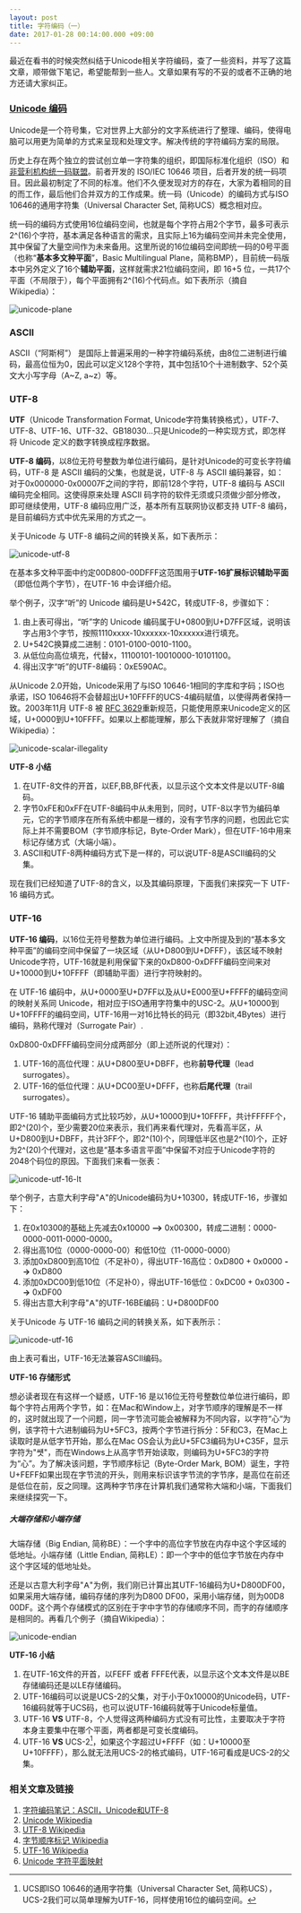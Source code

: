 ```yaml
---
layout: post
title: 字符编码（一）
date: 2017-01-28 00:14:00.000 +09:00
---
```


最近在看书的时候突然纠结于Unicode相关字符编码，查了一些资料，并写了这篇文章，顺带做下笔记，希望能帮到一些人。文章如果有写的不妥的或者不正确的地方还请大家纠正。

### [Unicode 编码](https://zh.wikipedia.org/zh-cn/Unicode#Unicode.E7.9A.84.E7.BC.96.E7.A0.81.E5.92.8C.E5.AE.9E.E7.8E.B0)

Unicode是一个符号集，它对世界上大部分的文字系统进行了整理、编码，使得电脑可以用更为简单的方式来呈现和处理文字。解决传统的字符编码方案的局限。

历史上存在两个独立的尝试创立单一字符集的组织，即国际标准化组织（ISO）和[非营利机构统一码联盟](http://www.unicode.org/)。前者开发的 ISO/IEC 10646 项目，后者开发的统一码项目。因此最初制定了不同的标准。他们不久便发现对方的存在，大家为着相同的目的而工作，最后他们合并双方的工作成果。统一码（Unicode）的编码方式与ISO 10646的通用字符集（Universal Character Set, 简称UCS）概念相对应。

统一码的编码方式使用16位编码空间，也就是每个字符占用2个字节，最多可表示2^(16)个字符，基本满足各种语言的需求，且实际上16为编码空间并未完全使用，其中保留了大量空间作为未来备用。这里所说的16位编码空间即统一码的0号平面（也称“**基本多文种平面**”，Basic Multilingual Plane，简称BMP），目前统一码版本中另外定义了16个**辅助平面**，这样就需求21位编码空间，即 16+5 位，一共17个平面（不局限于），每个平面拥有2^(16)个代码点。如下表所示（摘自Wikipedia）：

![unicode-plane](/assets/images/2017/unicode-plane.png)

### ASCII

ASCII（“阿斯柯”） 是国际上普遍采用的一种字符编码系统，由8位二进制进行编码，最高位恒为0，因此可以定义128个字符，其中包括10个十进制数字、52个英文大小写字母（A~Z, a~z）等。

### UTF-8

**UTF**（Unicode Transformation Format, Unicode字符集转换格式），UTF-7、UTF-8、UTF-16、UTF-32、GB18030...只是Unicode的一种实现方式，即怎样将 Unicode 定义的数字转换成程序数据。

**UTF-8 编码**，以8位无符号整数为单位进行编码，是针对Unicode的可变长字符编码，UTF-8 是 ASCII 编码的父集，也就是说，UTF-8 与 ASCII 编码兼容，如：对于0x000000-0x00007F之间的字符，即前128个字符，UTF-8 编码与 ASCII 编码完全相同。这使得原来处理 ASCII 码字符的软件无须或只须做少部分修改，即可继续使用，UTF-8 编码应用广泛，基本所有互联网协议都支持 UTF-8 编码，是目前编码方式中优先采用的方式之一。

关于Unicode 与 UTF-8 编码之间的转换关系，如下表所示：

![unicode-utf-8](/assets/images/2017/unicode-utf-8.png)

在基本多文种平面中约定00D800-00DFFF这范围用于**UTF-16扩展标识辅助平面**（即低位两个字节），在UTF-16 中会详细介绍。

举个例子，汉字“听”的 Unicode 编码是U+542C，转成UTF-8，步骤如下：

1. 由上表可得出，“听”字的 Unicode 编码属于U+0800到U+D7FF区域，说明该字占用3个字节，按照1110xxxx-10xxxxxx-10xxxxxx进行填充。
2. U+542C换算成二进制：0101-0100-0010-1100。
3. 从低位向高位填充，代替x，11100101-10010000-10101100。
4. 得出汉字“听”的UTF-8编码：0xE590AC。

从Unicode 2.0开始，Unicode采用了与ISO 10646-1相同的字库和字码；ISO也承诺，ISO 10646将不会替超出U+10FFFF的UCS-4编码赋值，以使得两者保持一致。2003年11月 UTF-8 被 [RFC 3629](http://www.ietf.org/rfc/rfc3629.txt)重新规范，只能使用原来Unicode定义的区域，U+0000到U+10FFFF。如果以上都能理解，那么下表就非常好理解了（摘自Wikipedia）：

![unicode-scalar-illegality](/assets/images/2017/unicode-scalar-illegality.png)

**UTF-8 小结**

1. 在UTF-8文件的开首，以EF,BB,BF代表，以显示这个文本文件是以UTF-8编码。
2. 字节0xFE和0xFF在UTF-8编码中从未用到，同时，UTF-8以字节为编码单元，它的字节顺序在所有系统中都是一様的，没有字节序的问题，也因此它实际上并不需要BOM（字节顺序标记，Byte-Order Mark），但在UTF-16中用来标记存储方式（大端小端）。
3. ASCII和UTF-8两种编码方式下是一样的，可以说UTF-8是ASCII编码的父集。

现在我们已经知道了UTF-8的含义，以及其编码原理，下面我们来探究一下 UTF-16 编码方式。

### UTF-16

**UTF-16 编码**，以16位无符号整数为单位进行编码。上文中所提及到的“基本多文种平面”的编码空间中保留了一块区域（从U+D800到U+DFFF），该区域不映射Unicode字符，UTF-16就是利用保留下来的0xD800-0xDFFF编码空间来对U+10000到U+10FFFF（即辅助平面）进行字符映射的。

在 UTF-16 编码中，从U+0000至U+D7FF以及从U+E000至U+FFFF的编码空间的映射关系同 Unicode，相对应于ISO通用字符集中的USC-2。从U+10000到U+10FFFF的编码空间，UTF-16用一对16比特长的码元（即32bit,4Bytes）进行编码，熟称代理对（Surrogate Pair）.

0xD800-0xDFFF编码空间分成两部分（即上述所说的代理对）：
1. UTF-16的高位代理：从U+D800至U+DBFF，也称**前导代理**（lead surrogates）。
2. UTF-16的低位代理：从U+DC00至U+DFFF，也称**后尾代理**（trail surrogates）。

UTF-16 辅助平面编码方式比较巧妙，从U+10000到U+10FFFF，共计FFFFF个，即2^(20)个，至少需要20位来表示，我们再来看代理对，先看高半区，从U+D800到U+DBFF，共计3FF个，即2^(10)个，同理低半区也是2^(10)个，正好为2^(20)个代理对，这也是“基本多语言平面”中保留不对应于Unicode字符的2048个码位的原因。下面我们来看一张表：

![unicode-utf-16-lt](/assets/images/2017/unicode-utf-16-lt.png)

举个例子，古意大利字母"𐌀"的Unicode编码为U+10300，转成UTF-16，步骤如下：

1. 在0x10300的基础上先减去0x10000 **-->** 0x00300，转成二进制：0000-0000-0011-0000-0000。
2. 得出高10位（0000-0000-00）和低10位（11-0000-0000）
3. 添加0xD800到高10位（不足补0），得出UTF-16高位：0xD800 + 0x0000 **-->** 0xD800
4. 添加0xDC00到低10位（不足补0），得出UTF-16低位：0xDC00 + 0x0300 **-->** 0xDF00
5. 得出古意大利字母"𐌀"的UTF-16BE编码：U+D800DF00

关于Unicode 与 UTF-16 编码之间的转换关系，如下表所示：

![unicode-utf-16](/assets/images/2017/unicode-utf-16.png)

由上表可看出，UTF-16无法兼容ASCII编码。

**UTF-16 存储形式**

想必读者现在有这样一个疑惑，UTF-16 是以16位无符号整数位单位进行编码，即每个字符占用两个字节，如：在Mac和Window上，对字节顺序的理解是不一样的，这时就出现了一个问题，同一字节流可能会被解释为不同内容，以字符“心“为例，该字符十六进制编码为U+5FC3，按两个字节进行拆分：5F和C3，在Mac上读取时是从低字节开始，那么在Mac OS会认为此U+5FC3编码为U+C35F，显示字符为"썟"，而在Windows上从高字节开始读取，则编码为U+5FC3的字符为“心”。为了解决该问题，字节顺序标记（Byte-Order Mark, BOM）诞生，字符U+FEFF如果出现在字节流的开头，则用来标识该字节流的字节序，是高位在前还是低位在前，反之同理。这两种字节序在计算机我们通常称大端和小端，下面我们来继续探究一下。

##### 大端存储和小端存储

大端存储（Big Endian, 简称BE）：一个字中的高位字节放在内存中这个字区域的低地址。小端存储（Little Endian, 简称LE）：即一个字中的低位字节放在内存中这个字区域的低地址处。

还是以古意大利字母"𐌀"为例，我们刚已计算出其UTF-16编码为U+D800DF00，如果采用大端存储，编码存储的序列为D800 DF00，采用小端存储，则为00D8 00DF。这个两个存储模式的区别在于字中字节的存储顺序不同，而字的存储顺序是相同的。再看几个例子（摘自Wikipedia）：

![unicode-endian](/assets/images/2017/unicode-endian.png)

**UTF-16 小结**

1. 在UTF-16文件的开首，以FEFF 或者 FFFE代表，以显示这个文本文件是以BE存储编码还是以LE存储编码。
2. UTF-16编码可以说是UCS-2的父集，对于小于0x10000的Unicode码，UTF-16编码就等于UCS码，也可以说UTF-16编码就等于Unicode标量值。
3. UTF-16 **VS** UTF-8，个人觉得这两种编码方式没有可比性，主要取决于字符本身主要集中在哪个平面，两者都是可变长度编码。
4. UTF-16 **VS** UCS-2[^1]，如果这个字超过U+FFFF（如：U+10000至U+10FFFF），那么就无法用UCS-2的格式编码，UTF-16可看成是UCS-2的父集。

[^1]: UCS即ISO 10646的通用字符集（Universal Character Set, 简称UCS），UCS-2我们可以简单理解为UTF-16，同样使用16位的编码空间。

### 相关文章及链接

1. [字符编码笔记：ASCII，Unicode和UTF-8](http://www.ruanyifeng.com/blog/2007/10/ascii_unicode_and_utf-8.html)
2. [Unicode Wikipedia](https://zh.wikipedia.org/zh-cn/Unicode)
3. [UTF-8 Wikipedia](https://zh.wikipedia.org/zh-cn/UTF-8)
4. [字节顺序标记 Wikipedia](https://zh.wikipedia.org/zh-cn/%E4%BD%8D%E5%85%83%E7%B5%84%E9%A0%86%E5%BA%8F%E8%A8%98%E8%99%9F)
5. [UTF-16 Wikipedia](https://zh.wikipedia.org/zh-cn/UTF-16)
6. [Unicode 字符平面映射](https://zh.wikipedia.org/zh-cn/Unicode%E5%AD%97%E7%AC%A6%E5%B9%B3%E9%9D%A2%E6%98%A0%E5%B0%84)


